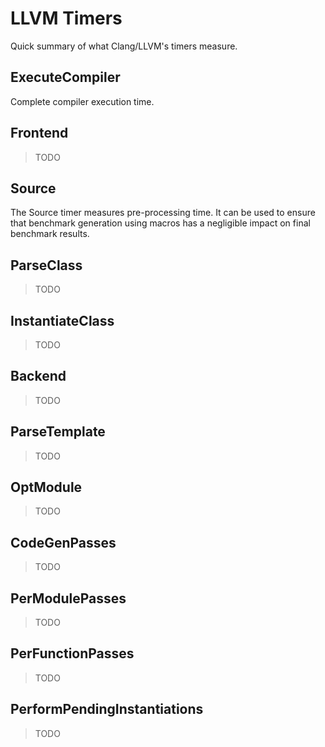 # LLVM Timers

Quick summary of what Clang/LLVM's timers measure.

## ExecuteCompiler

Complete compiler execution time.

## Frontend

> TODO

## Source

The Source timer measures pre-processing time. It can be used to ensure that
benchmark generation using macros has a negligible impact on final benchmark
results.

## ParseClass

> TODO

## InstantiateClass

> TODO

## Backend

> TODO

## ParseTemplate

> TODO

## OptModule

> TODO

## CodeGenPasses

> TODO

## PerModulePasses

> TODO

## PerFunctionPasses

> TODO

## PerformPendingInstantiations

> TODO
